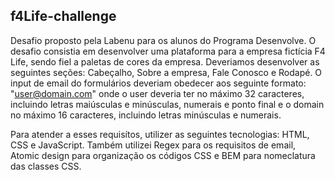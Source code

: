 ## f4Life-challenge
Desafio proposto pela Labenu para os alunos do Programa Desenvolve.
O desafio consistia em desenvolver uma plataforma para a empresa fictícia F4 Life, sendo fiel a paletas de cores da empresa. Deveriamos desenvolver as seguintes seções: Cabeçalho, Sobre a empresa, Fale Conosco e Rodapé. 
O input de email do formulários deveriam obedecer aos seguinte formato: "user@domain.com" onde o user deveria ter no máximo 32 caracteres, incluindo letras maiúsculas e minúsculas, numerais e ponto final e o domain no máximo 16 caracteres, incluindo letras minúsculas e numerais.

Para atender a esses requisítos, utilizer as seguintes tecnologias: HTML, CSS e JavaScript. Também utilizei Regex para os requisitos de email, Atomic design para organização os códigos CSS e BEM para nomeclatura das classes CSS.
 
